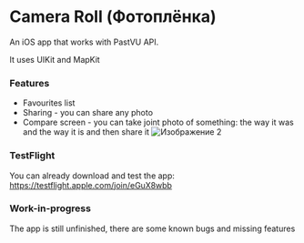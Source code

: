# Camera Roll (Фотоплёнка)
An iOS app that works with PastVU API.

It uses UIKit and MapKit

### Features
- Favourites list
- Sharing - you can share any photo
- Compare screen - you can take joint photo of something: the way it was and the way it is and then share it
![Изображение 2](https://user-images.githubusercontent.com/43221673/163723887-ba584c6e-a750-4f5c-86bb-73816293bf41.png)

### TestFlight
You can already download and test the app: https://testflight.apple.com/join/eGuX8wbb

### Work-in-progress
The app is still unfinished, there are some known bugs and missing features
